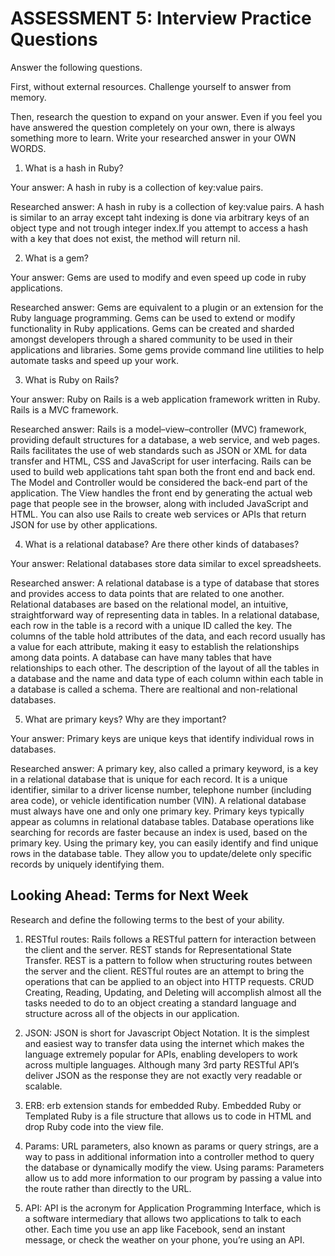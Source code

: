 # ASSESSMENT 5: Interview Practice Questions
Answer the following questions.

First, without external resources. Challenge yourself to answer from memory.

Then, research the question to expand on your answer. Even if you feel you have answered the question completely on your own, there is always something more to learn. Write your researched answer in your OWN WORDS.

1. What is a hash in Ruby?

  Your answer:
  A hash in ruby is a collection of key:value pairs. 

  Researched answer:
  A hash in ruby is a collection of key:value pairs. A hash is similar to an array except taht indexing is done via arbitrary keys of an object type and not trough integer index.If you attempt to access a hash with a key that does not exist, the method will return nil.


2. What is a gem?

  Your answer:
  Gems are used to modify and even speed up code in ruby applications.

  Researched answer:
  Gems are equivalent to a plugin or an extension for the Ruby language programming. Gems can be used to extend or modify functionality in Ruby applications. Gems can be created and sharded amongst developers through a shared community to be used in their applications and libraries. Some gems provide command line utilities to help automate tasks and speed up your work.

3. What is Ruby on Rails?

  Your answer:
  Ruby on Rails is a web application framework written in Ruby. Rails is a MVC framework.

  Researched answer:
  Rails is a model–view–controller (MVC) framework, providing default structures for a database, a web service, and web pages. Rails facilitates the use of web standards such as JSON or XML for data transfer and HTML, CSS and JavaScript for user interfacing. Rails can be used to build web applications taht span both the front end and back end. The Model and Controller would be considered the back-end part of the application. The View handles the front end by generating the actual web page that people see in the browser, along with included JavaScript and HTML. You can also use Rails to create web services or APIs that return JSON for use by other applications.

4. What is a relational database? Are there other kinds of databases?

  Your answer:
  Relational databases store data similar to excel spreadsheets.

  Researched answer:
  A relational database is a type of database that stores and provides access to data points that are related to one another. Relational databases are based on the relational model, an intuitive, straightforward way of representing data in tables. In a relational database, each row in the table is a record with a unique ID called the key. The columns of the table hold attributes of the data, and each record usually has a value for each attribute, making it easy to establish the relationships among data points. A database can have many tables that have relationships to each other. The description of the layout of all the tables in a database and the name and data type of each column within each table in a database is called a schema. There are realtional and non-relational databases.

5. What are primary keys? Why are they important?

  Your answer:
  Primary keys are unique keys that identify individual rows in databases.

  Researched answer:
  A primary key, also called a primary keyword, is a key in a relational database that is unique for each record. It is a unique identifier, similar to a driver license number,  telephone number (including area code), or vehicle identification number (VIN). A relational database must always have one and only one primary key. Primary keys typically appear as columns in relational database tables.
  Database operations like searching for records are faster because an index is used, based on the primary key.
  Using the primary key, you can easily identify and find unique rows in the database table. They allow you to update/delete only specific records by uniquely identifying them.

## Looking Ahead: Terms for Next Week
Research and define the following terms to the best of your ability.

1. RESTful routes:
  Rails follows a RESTful pattern for interaction between the client and the server. REST stands for Representational State Transfer. REST is a pattern to follow when structuring routes between the server and the client. RESTful routes are an attempt to bring the operations that can be applied to an object into HTTP requests. CRUD Creating, Reading, Updating, and Deleting will accomplish almost all the tasks needed to do to an object creating a standard language and structure across all of the objects in our application.

2. JSON:
  JSON is short for Javascript Object Notation. It is the simplest and easiest way to transfer data using the internet which makes the language extremely popular for APIs, enabling developers to work across multiple languages. Although many 3rd party RESTful API’s deliver JSON as the response they are not exactly very readable or scalable.

3. ERB:
  erb extension stands for embedded Ruby. Embedded Ruby or Templated Ruby is a file structure that allows us to code in HTML and drop Ruby code into the view file.

4. Params:
  URL parameters, also known as params or query strings, are a way to pass in additional information into a controller method to query the database or dynamically modify the view. Using params: Parameters allow us to add more information to our program by passing a value into the route rather than directly to the URL.

5. API:
  API is the acronym for Application Programming Interface, which is a software intermediary that allows two applications to talk to each other. Each time you use an app like Facebook, send an instant message, or check the weather on your phone, you’re using an API.
